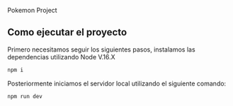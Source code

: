 Pokemon Project

## Como ejecutar el proyecto

Primero necesitamos seguir los siguientes pasos, instalamos las dependencias utilizando Node V.16.X

```bash
npm i
```

Posteriormente iniciamos el servidor local utilizando el siguiente comando:

```bash
npm run dev
```